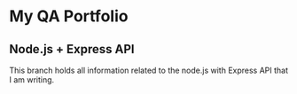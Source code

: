 <!DOCTYPE html>
<html>
<body>

# My QA Portfolio        

## Node.js + Express API

This branch holds all information related to the node.js with Express API that I am writing.

</body>
</html>
